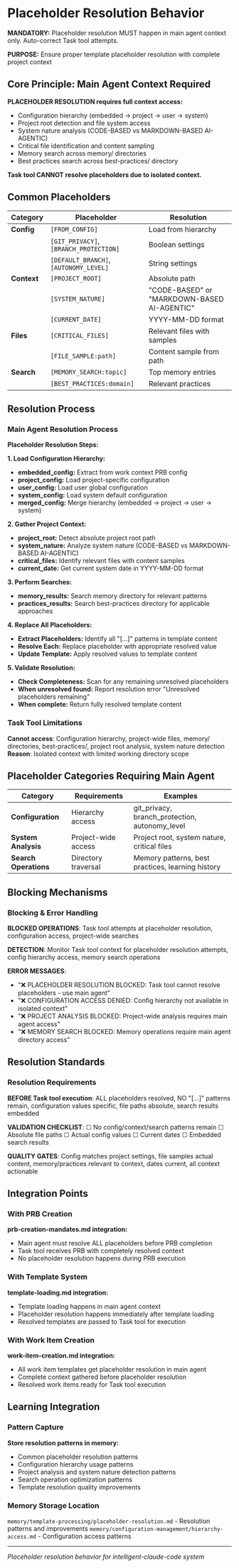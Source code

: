 # Placeholder Resolution Behavior

**MANDATORY:** Placeholder resolution MUST happen in main agent context only. Auto-correct Task tool attempts.

**PURPOSE:** Ensure proper template placeholder resolution with complete project context

## Core Principle: Main Agent Context Required

**PLACEHOLDER RESOLUTION requires full context access:**
- Configuration hierarchy (embedded → project → user → system)
- Project root detection and file system access
- System nature analysis (CODE-BASED vs MARKDOWN-BASED AI-AGENTIC)
- Critical file identification and content sampling
- Memory search across memory/ directories
- Best practices search across best-practices/ directory

**Task tool CANNOT resolve placeholders due to isolated context.**

## Common Placeholders

| Category | Placeholder | Resolution |
|----------|-------------|------------|
| **Config** | `[FROM_CONFIG]` | Load from hierarchy |
| | `[GIT_PRIVACY]`, `[BRANCH_PROTECTION]` | Boolean settings |
| | `[DEFAULT_BRANCH]`, `[AUTONOMY_LEVEL]` | String settings |
| **Context** | `[PROJECT_ROOT]` | Absolute path |
| | `[SYSTEM_NATURE]` | "CODE-BASED" or "MARKDOWN-BASED AI-AGENTIC" |
| | `[CURRENT_DATE]` | YYYY-MM-DD format |
| **Files** | `[CRITICAL_FILES]` | Relevant files with samples |
| | `[FILE_SAMPLE:path]` | Content sample from path |
| **Search** | `[MEMORY_SEARCH:topic]` | Top memory entries |
| | `[BEST_PRACTICES:domain]` | Relevant practices |

## Resolution Process

### Main Agent Resolution Process

**Placeholder Resolution Steps:**

**1. Load Configuration Hierarchy:**
- **embedded_config:** Extract from work context PRB config
- **project_config:** Load project-specific configuration
- **user_config:** Load user global configuration
- **system_config:** Load system default configuration
- **merged_config:** Merge hierarchy (embedded → project → user → system)

**2. Gather Project Context:**
- **project_root:** Detect absolute project root path
- **system_nature:** Analyze system nature (CODE-BASED vs MARKDOWN-BASED AI-AGENTIC)
- **critical_files:** Identify relevant files with content samples
- **current_date:** Get current system date in YYYY-MM-DD format

**3. Perform Searches:**
- **memory_results:** Search memory directory for relevant patterns
- **practices_results:** Search best-practices directory for applicable approaches

**4. Replace All Placeholders:**
- **Extract Placeholders:** Identify all "[...]" patterns in template content
- **Resolve Each:** Replace placeholder with appropriate resolved value
- **Update Template:** Apply resolved values to template content

**5. Validate Resolution:**
- **Check Completeness:** Scan for any remaining unresolved placeholders
- **When unresolved found:** Report resolution error "Unresolved placeholders remaining"
- **When complete:** Return fully resolved template content

### Task Tool Limitations
**Cannot access**: Configuration hierarchy, project-wide files, memory/ directories, best-practices/, project root analysis, system nature detection
**Reason**: Isolated context with limited working directory scope

## Placeholder Categories Requiring Main Agent

| Category | Requirements | Examples |
|----------|-------------|----------|
| **Configuration** | Hierarchy access | git_privacy, branch_protection, autonomy_level |
| **System Analysis** | Project-wide access | Project root, system nature, critical files |
| **Search Operations** | Directory traversal | Memory patterns, best practices, learning history |

## Blocking Mechanisms

### Blocking & Error Handling

**BLOCKED OPERATIONS**: Task tool attempts at placeholder resolution, configuration access, project-wide searches

**DETECTION**: Monitor Task tool context for placeholder resolution attempts, config hierarchy access, memory search operations

**ERROR MESSAGES**: 
- "❌ PLACEHOLDER RESOLUTION BLOCKED: Task tool cannot resolve placeholders - use main agent"
- "❌ CONFIGURATION ACCESS DENIED: Config hierarchy not available in isolated context"  
- "❌ PROJECT ANALYSIS BLOCKED: Project-wide analysis requires main agent access"
- "❌ MEMORY SEARCH BLOCKED: Memory operations require main agent directory access"

## Resolution Standards

### Resolution Requirements

**BEFORE Task tool execution**: ALL placeholders resolved, NO "[...]" patterns remain, configuration values specific, file paths absolute, search results embedded

**VALIDATION CHECKLIST**:
☐ No config/context/search patterns remain ☐ Absolute file paths ☐ Actual config values ☐ Current dates ☐ Embedded search results

**QUALITY GATES**: Config matches project settings, file samples actual content, memory/practices relevant to context, dates current, all context actionable

## Integration Points

### With PRB Creation
**prb-creation-mandates.md integration:**
- Main agent must resolve ALL placeholders before PRB completion
- Task tool receives PRB with completely resolved context
- No placeholder resolution happens during PRB execution

### With Template System
**template-loading.md integration:**  
- Template loading happens in main agent context
- Placeholder resolution happens immediately after template loading
- Resolved templates are passed to Task tool for execution

### With Work Item Creation
**work-item-creation.md integration:**
- All work item templates get placeholder resolution in main agent
- Complete context gathered before placeholder resolution
- Resolved work items ready for Task tool execution

## Learning Integration

### Pattern Capture
**Store resolution patterns in memory:**
- Common placeholder resolution patterns
- Configuration hierarchy usage patterns
- Project analysis and system nature detection patterns
- Search operation optimization patterns
- Template resolution quality improvements

### Memory Storage Location
`memory/template-processing/placeholder-resolution.md` - Resolution patterns and improvements
`memory/configuration-management/hierarchy-access.md` - Configuration access patterns

---
*Placeholder resolution behavior for intelligent-claude-code system*